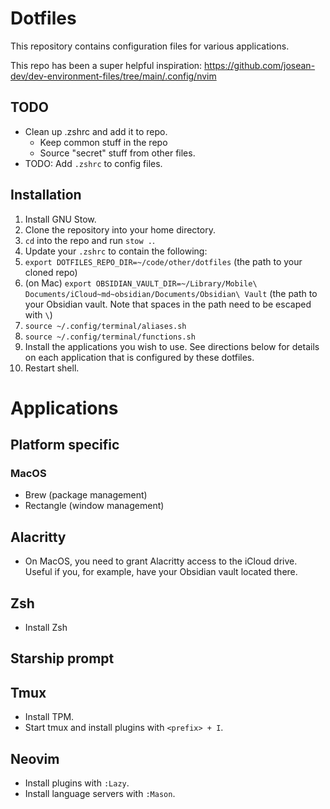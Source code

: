 # Dotfiles

This repository contains configuration files for various applications.

This repo has been a super helpful inspiration:
https://github.com/josean-dev/dev-environment-files/tree/main/.config/nvim

## TODO

- Clean up .zshrc and add it to repo.
  - Keep common stuff in the repo
  - Source "secret" stuff from other files.
- TODO: Add `.zshrc` to config files.

## Installation
1. Install GNU Stow.
2. Clone the repository into your home directory.
3. `cd` into the repo and run `stow .`.
4. Update your `.zshrc` to contain the following:
  1. `export DOTFILES_REPO_DIR=~/code/other/dotfiles` (the path to your cloned repo)
  2. (on Mac) `export OBSIDIAN_VAULT_DIR=~/Library/Mobile\ Documents/iCloud~md~obsidian/Documents/Obsidian\ Vault` (the path to your Obsidian vault. Note that spaces in the path need to be escaped with `\`)
  3. `source ~/.config/terminal/aliases.sh`
  4. `source ~/.config/terminal/functions.sh`
5. Install the applications you wish to use. See directions below for details on each application that is configured by these dotfiles.
6. Restart shell.

# Applications

## Platform specific

### MacOS

- Brew (package management)
- Rectangle (window management)

## Alacritty

- On MacOS, you need to grant Alacritty access to the iCloud drive. Useful if you, for example,
  have your Obsidian vault located there.

## Zsh
- Install Zsh

## Starship prompt

## Tmux
- Install TPM.
- Start tmux and install plugins with `<prefix> + I`.

## Neovim
- Install plugins with `:Lazy`.
- Install language servers with `:Mason`.

